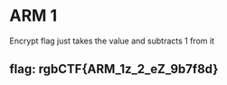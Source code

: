 # ARM 1

Encrypt flag just takes the value and subtracts 1 from it

## flag: rgbCTF{ARM\_1z\_2\_eZ\_9b7f8d}

